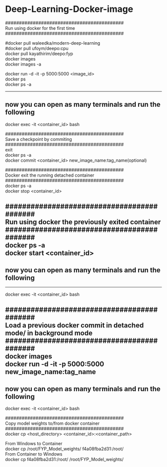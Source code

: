 # Deep-Learning-Docker-image


###########################################  
Run using docker for the first time  
###########################################  

#docker pull waleedka/modern-deep-learning  
#docker pull ufoym/deepo:cpu  
docker pull kayathirim/deepo:fyp  
docker images  
docker images -a  


docker run -d -it -p 5000:5000 <image_id>  
docker ps  
docker ps -a  

-----------------------------------------
now you can open as many terminals and run the following
-----------------------------------------

docker exec -it <container_id> bash  





###########################################  
Save a checkpoint by commiting  
###########################################  
exit  
docker ps -a  
docker commit <container_id> new_image_name:tag_name(optional)  



###########################################  
Docker exit the running detached container  
###########################################  
docker ps -a  
docker stop <container_id>  



###########################################  
Run using docker the previously exited container  
###########################################  
docker ps -a  
docker start <container_id>  
-----------------------------------------
## now you can open as many terminals and run the following
-----------------------------------------

docker exec -it <container_id> bash  





###########################################  
Load a previous docker commit in detached mode/ in background mode  
###########################################  
docker images  
docker run -d -it -p 5000:5000 new_image_name:tag_name  
-----------------------------------------
now you can open as many terminals and run the following
-----------------------------------------

docker exec -it <container_id> bash  


###########################################  
Copy model weights to/from docker container  
###########################################  
docker cp <host_directory> <container_id>:<container_path>  

From Windows to Container  
docker cp /root/FYP_Model_weights/ f4a08fba2d31:/root/  
From Container to Windows  
docker cp f4a08fba2d31:/root/ /root/FYP_Model_weights/  
